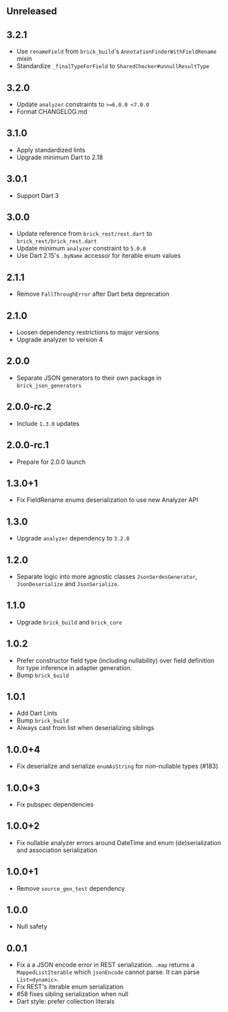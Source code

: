 ## Unreleased

## 3.2.1

- Use `renameField` from `brick_build`'s `AnnotationFinderWithFieldRename` mixin
- Standardize `_finalTypeForField` to `SharedChecker#unnullResultType`

## 3.2.0

- Update `analyzer` constraints to `>=6.0.0 <7.0.0`
- Format CHANGELOG.md

## 3.1.0

- Apply standardized lints
- Upgrade minimum Dart to 2.18

## 3.0.1

- Support Dart 3

## 3.0.0

- Update reference from `brick_rest/rest.dart` to `brick_rest/brick_rest.dart`
- Update minimum `analyzer` constraint to `5.0.0`
- Use Dart 2.15's `.byName` accessor for iterable enum values

## 2.1.1

- Remove `FallThroughError` after Dart beta deprecation

## 2.1.0

- Loosen dependency restrictions to major versions
- Upgrade analyzer to version 4

## 2.0.0

- Separate JSON generators to their own package in `brick_json_generators`

## 2.0.0-rc.2

- Include `1.3.0` updates

## 2.0.0-rc.1

- Prepare for 2.0.0 launch

## 1.3.0+1

- Fix FieldRename enums deserialization to use new Analyzer API

## 1.3.0

- Upgrade `analyzer` dependency to `3.2.0`

## 1.2.0

- Separate logic into more agnostic classes `JsonSerdesGenerator`, `JsonDeserialize` and `JsonSerialize`.

## 1.1.0

- Upgrade `brick_build` and `brick_core`

## 1.0.2

- Prefer constructor field type (including nullability) over field definition for type inference in adapter generation.
- Bump `brick_build`

## 1.0.1

- Add Dart Lints
- Bump `brick_build`
- Always cast from list when deserializing siblings

## 1.0.0+4

- Fix deserialize and serialize `enumAsString` for non-nullable types (#183)

## 1.0.0+3

- Fix pubspec dependencies

## 1.0.0+2

- Fix nullable analyzer errors around DateTime and enum (de)serialization and association serialization

## 1.0.0+1

- Remove `source_gen_test` dependency

## 1.0.0

- Null safety

## 0.0.1

- Fix a a JSON encode error in REST serialization. `.map` returns a `MappedListIterable` which `jsonEncode` cannot parse. It can parse `List<dynamic>`.
- Fix REST's iterable enum serialization
- #58 fixes sibling serialization when null
- Dart style: prefer collection literals
